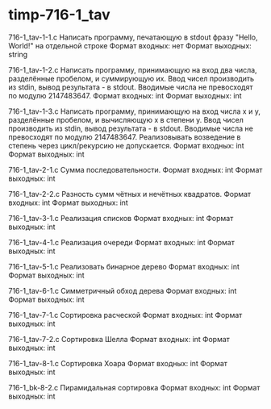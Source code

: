 # timp-716-1_tav
716-1_tav-1-1.c
Написать программу, печатающую в stdout фразу "Hello, World!" на отдельной строке 
Формат входных: нет 
Формат выходных: string

716-1_tav-1-2.c 
Написать программу, принимающую на вход два числа, разделённые пробелом, и суммирующую их. 
Ввод чисел производить из stdin, вывод результата - в stdout. 
Вводимые числа не превосходят по модулю 2147483647. 
Формат входных: int 
Формат выходных: int

716-1_tav-1-3.c 
Написать программу, принимающую на вход числа x и y, разделённые пробелом, и вычисляющую x в степени y. 
Ввод чисел производить из stdin, вывод результата - в stdout. 
Вводимые числа не превосходят по модулю 2147483647. 
Реализовывать возведение в степень через цикл/рекурсию не допускается. 
Формат входных: int 
Формат выходных: int

716-1_tav-2-1.c 
Сумма последовательности. 
Формат входных: int 
Формат выходных: int

716-1_tav-2-2.c 
Разность сумм чётных и нечётных квадратов. 
Формат входных: int 
Формат выходных: int

716-1_tav-3-1.c 
Реализация списков 
Формат входных: int 
Формат выходных: int

716-1_tav-4-1.c 
Реализация очереди 
Формат входных: int 
Формат выходных: int

716-1_tav-5-1.c 
Реализовать бинарное дерево 
Формат входных: int 
Формат выходных: int

716-1_tav-6-1.c 
Cимметричный обход дерева 
Формат входных: int 
Формат выходных: int

716-1_tav-7-1.c 
Сортировка расческой 
Формат входных: int 
Формат выходных: int

716-1_tav-7-2.c 
Сортировка Шелла 
Формат входных: int 
Формат выходных: int

716-1_tav-8-1.c 
Сортировка Хоара 
Формат входных: int 
Формат выходных: int

716-1_bk-8-2.c 
Пирамидальная сортировка 
Формат входных: int 
Формат выходных: int

